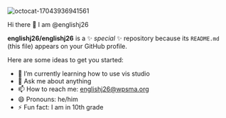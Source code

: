 ![octocat-17043936941561](https://github.com/englishj26/englishj26/assets/155670593/10df6de4-7944-48a8-94a6-4917e7b9d941)

 Hi there 👋 I am @englishj26


**englishj26/englishj26** is a ✨ _special_ ✨ repository because its `README.md` (this file) appears on your GitHub profile.

Here are some ideas to get you started:

- 🌱 I’m currently learning how to use vis studio
- 💬 Ask me about anything
- 📫 How to reach me: englishj26@wpsma.org
- 😄 Pronouns: he/him
- ⚡ Fun fact: I am in 10th grade
